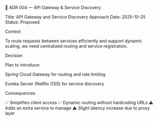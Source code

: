 🧩 ADR 004 — API Gateway & Service Discovery

Title: API Gateway and Service Discovery Approach
Date: 2025-10-25
Status: Proposed

Context

To route requests between services efficiently and support dynamic scaling, we need centralized routing and service registration.

Decision

Plan to introduce:

Spring Cloud Gateway for routing and rate limiting

Eureka Server (Netflix OSS) for service discovery

Consequences

✅ Simplifies client access
✅ Dynamic routing without hardcoding URLs
⚠️ Adds an extra service to manage
⚠️ Slight latency increase due to proxy layer